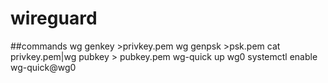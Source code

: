 # wireguard
##commands
wg genkey >privkey.pem
wg genpsk >psk.pem
cat privkey.pem|wg pubkey > pubkey.pem
wg-quick up wg0
systemctl enable wg-quick@wg0
